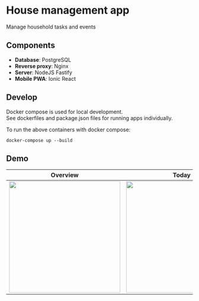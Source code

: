 # House management app

Manage household tasks and events

## Components

- **Database**: PostgreSQL
- **Reverse proxy**: Nginx
- **Server**: NodeJS Fastify
- **Mobile PWA**: Ionic React


## Develop

Docker compose is used for local development.<br>
See dockerfiles and package.json files for running apps individually.

To run the above containers with docker compose:

```
docker-compose up --build
```

## Demo

Overview | Today
:-------------------------:|:-------------------------:
<img src="https://user-images.githubusercontent.com/26570748/184226703-0584a852-aa30-4b47-a915-abf98dc4bc35.png" width="300"> | <img src="https://user-images.githubusercontent.com/26570748/184227498-a19b5f13-753f-41bc-a410-effc7402d416.png" width="300">
